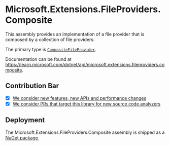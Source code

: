 # Microsoft.Extensions.FileProviders.Composite
This assembly provides an implementation of a file provider that is composed by a collection of file providers.

The primary type is [`CompositeFileProvider`](https://learn.microsoft.com/dotnet/api/microsoft.extensions.fileproviders.compositefileprovider).

Documentation can be found at https://learn.microsoft.com/dotnet/api/microsoft.extensions.fileproviders.composite.

## Contribution Bar
- [x] [We consider new features, new APIs and performance changes](/src/libraries/README.md#primary-bar)
- [x] [We consider PRs that target this library for new source code analyzers](/src/libraries/README.md#secondary-bars)

## Deployment
The Microsoft.Extensions.FileProviders.Composite assembly is shipped as a [NuGet package](https://www.nuget.org/packages/Microsoft.Extensions.FileProviders.Composite).
